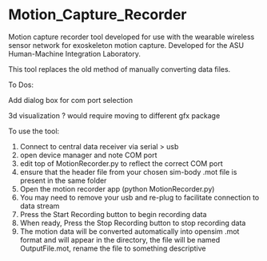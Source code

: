# Motion_Capture_Recorder
Motion capture recorder tool developed for use with the wearable wireless sensor network for exoskeleton motion capture.  Developed for the ASU Human-Machine Integration Laboratory.

This tool replaces the old method of manually converting data files.

To Dos:

  Add dialog box for com port selection
  
  3d visualization ?  would require moving to different gfx package

To use the tool:
  1. Connect to central data receiver via serial > usb 
  2. open device manager and note COM port
  3. edit top of MotionRecorder.py to reflect the correct COM port
  4. ensure that the header file from your chosen sim-body .mot file is present in the same folder
  5. Open the motion recorder app (python MotionRecorder.py)
  6. You may need to remove your usb and re-plug to facilitate connection to data stream
  7. Press the Start Recording button to begin recording data
  8. When ready, Press the Stop Recording button to stop recording data
  9. The motion data will be converted automatically into opensim .mot format and will appear in the directory, the file will be named OutputFile.mot, rename the file to something descriptive
